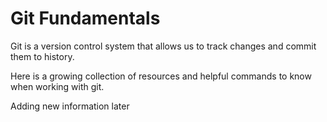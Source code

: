 # Git Fundamentals

Git is a version control system that allows us to track changes and commit them to history.

Here is a growing collection of resources and helpful commands to know when working with git.

Adding new information later